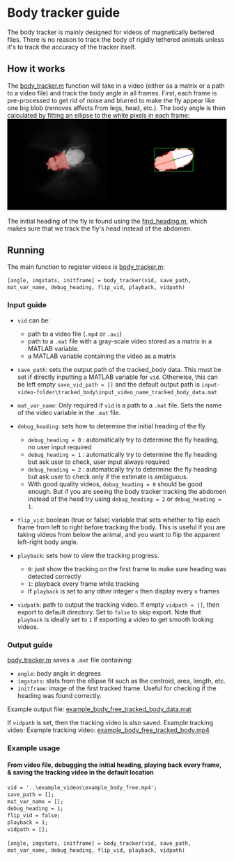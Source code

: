 # Body tracker guide

The body tracker is mainly designed for videos of magnetically bettered flies. There is no reason to track the body of rigidly tethered animals unless it's to track the accuracy of the tracker itself.

## How it works

The [body_tracker.m](body_tracker.m) function will take in a video (either as a matrix or a path to a video file) and track the body angle in all frames. First, each frame is pre-processed to get rid of noise and blurred to make the fly appear like one big blob (removes affects from legs, head, etc.). The body angle is then calculated by fitting an ellipse to the white pixels in each frame:
![body_tracker.png](../img/body_tracker.png)

The initial heading of the fly is found using the [find_heading.m](../tools/find_heading.m), which makes sure that we track the fly's head instead of the abdomen. 

## Running
The main function to register videos is [body_tracker.m](body_tracker.m):

    [angle, imgstats, initframe] = body_tracker(vid, save_path, mat_var_name, debug_heading, flip_vid, playback, vidpath)

### Input guide
* `vid` can be:
  * path to a video file (`.mp4` or `.avi`) 
  * path to a `.mat` file with a gray-scale video stored as a matrix in a MATLAB variable.
  * a MATLAB variable containing the video as a matrix


* `save_path`: sets the output path of the tracked_body data. This must be set if directly inputting a MATLAB variable for `vid`. Otherwise, this can be left empty `save_vid_path = []` and the default output path is `input-video-folder\tracked_body\input_video_name_tracked_body_data.mat`


 * `mat_var_name`: Only required if `vid` is a path to a `.mat` file. Sets the name of the video variable in the `.mat` file.


* `debug_heading`: sets how to determine the initial heading of the fly.

  * `debug_heading = 0` : automatically try to determine the fly heading, no user input required
  * `debug_heading = 1` : automatically try to determine the fly heading but ask user to check, user input always required
  * `debug_heading = 2` : automatically try to determine the fly heading but ask user to check only if the estimate is ambiguous.
  * With good quality videos, `debug_heading = 0` should be good enough. But if you are seeing the body tracker tracking the abdomen instead of the head try using `debug_heading = 2` or `debug_heading = 1`.


* `flip_vid`: boolean (true or false) variable that sets whether to flip each frame from left to right before tracking the body. This is useful if you are taking videos from below the animal, and you want to flip the apparent left-right body angle.


* `playback`: sets how to view the tracking progress. 
  * `0`: just show the tracking on the first frame to make sure heading was detected correctly
  * `1`: playback every frame while tracking
  * If `playback` is set to any other integer `n` then display every `n` frames


* `vidpath`: path to output the tracking video. If empty `vidpath = []`, then export to default directory. Set to `false` to skip export. Note that `playback` is ideally set to `1` if exporting a video to get smooth looking videos.

### Output guide

[body_tracker.m](body_tracker.m) saves a `.mat` file containing:
   * `angle`: body angle in degrees
   * `imgstats`: stats from the ellipse fit such as the centroid, area, length, etc.
   * `initframe`: image of the first tracked frame. Useful for checking if the heading was found correctly.

Example output file: [example_body_free_tracked_body_data.mat](../example_videos/tracked_body/example_body_free_tracked_body_data.mat)

If `vidpath` is set, then the tracking video is also saved. Example tracking video:  Example tracking video:  [example_body_free_tracked_body.mp4](../example_videos/tracked_body/example_body_free_tracked_body.mp4)

### Example usage

#### From video file, debugging the initial heading, playing back every frame, & saving the tracking video in the default location
    vid = '..\example_videos\example_body_free.mp4';
    save_path = [];
    mat_var_name = [];
    debug_heading = 1;
    flip_vid = false;
    playback = 1;
    vidpath = [];

    [angle, imgstats, initframe] = body_tracker(vid, save_path, mat_var_name, debug_heading, flip_vid, playback, vidpath)